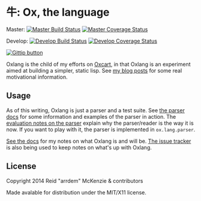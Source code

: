 # 牛: Ox, the language

Master: [![Master Build Status](https://travis-ci.org/oxlang/oxlang.svg?branch=master)](https://travis-ci.org/oxlang/oxlang?branch=master)
[![Master Coverage Status](https://coveralls.io/repos/oxlang/oxlang/badge.png?branch=master)](https://coveralls.io/r/oxlang/oxlang?branch=master)

Develop: [![Develop Build Status](https://travis-ci.org/oxlang/oxlang.svg?branch=master)](https://travis-ci.org/oxlang/oxlang?branch=develop)
[![Develop Coverage Status](https://coveralls.io/repos/oxlang/oxlang/badge.png?branch=master)](https://coveralls.io/r/oxlang/oxlang?branch=develop)

[![Gittip button](http://img.shields.io/gittip/arrdem.svg)](https://www.gittip.com/arrdem/ "Support this project")

Oxlang is the child of my efforts on
[Oxcart](https://github.com/oxlang/oxcart), in that Oxlang is an
experiment aimed at building a simpler, static lisp. See
[my blog posts](http://arrdem.com/2014/09/10/ox:_a_preface/) for some
real motivational information.

## Usage

As of this writing, Oxlang is just a parser and a test suite. See
[the parser docs](/doc/parser.md) for some information and examples of
the parser in action. The
[evaluation notes on the parser](https://github.com/oxlang/oxlang/blob/master/doc/evaluation.md#reader)
explain why the parser/reader is the way it is now. If you want to
play with it, the parser is implemented in `ox.lang.parser`.

[See the docs](/doc/README.md) for my notes on what Oxlang is and
will be. [The issue tracker](https://github.com/oxlang/oxlang/issues)
is also being used to keep notes on what's up with Oxlang.


## License

Copyright 2014 Reid "arrdem" McKenzie & contributors

Made avalable for distribution under the MIT/X11 license.

